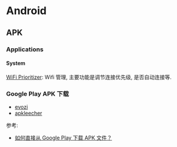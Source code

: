 # Android

## APK

### Applications
#### System
[WiFi Prioritizer](https://play.google.com/store/apps/details?id=org.za.flash.wifiprioritizer): Wifi 管理, 主要功能是调节连接优先级, 是否自动连接等.



### Google Play APK 下载
* [evozi](https://apps.evozi.com/apk-downloader/)
* [apkleecher](http://apkleecher.com/)

参考:
* [如何直接从 Google Play 下载 APK 文件？](https://www.zhihu.com/question/20232626)
